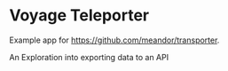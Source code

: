 # Voyage Teleporter
Example app for https://github.com/meandor/transporter.

An Exploration into exporting data to an API
